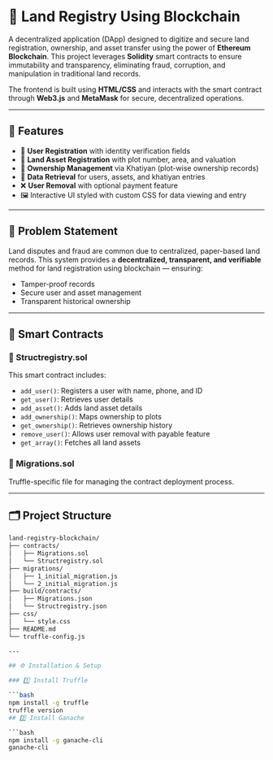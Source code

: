 # 🏡 Land Registry Using Blockchain

A decentralized application (DApp) designed to digitize and secure land registration, ownership, and asset transfer using the power of **Ethereum Blockchain**. This project leverages **Solidity** smart contracts to ensure immutability and transparency, eliminating fraud, corruption, and manipulation in traditional land records.

The frontend is built using **HTML/CSS** and interacts with the smart contract through **Web3.js** and **MetaMask** for secure, decentralized operations.

---

## 📌 Features

- 🔐 **User Registration** with identity verification fields
- 📄 **Land Asset Registration** with plot number, area, and valuation
- 📘 **Ownership Management** via Khatiyan (plot-wise ownership records)
- 🔎 **Data Retrieval** for users, assets, and khatiyan entries
- ❌ **User Removal** with optional payment feature
- 🖼️ Interactive UI styled with custom CSS for data viewing and entry

---

## 📖 Problem Statement

Land disputes and fraud are common due to centralized, paper-based land records. This system provides a **decentralized, transparent, and verifiable** method for land registration using blockchain — ensuring:
- Tamper-proof records
- Secure user and asset management
- Transparent historical ownership

---

## 🧱 Smart Contracts

### 📁 Structregistry.sol

This smart contract includes:
- `add_user()`: Registers a user with name, phone, and ID
- `get_user()`: Retrieves user details
- `add_asset()`: Adds land asset details
- `add_ownership()`: Maps ownership to plots
- `get_ownership()`: Retrieves ownership history
- `remove_user()`: Allows user removal with payable feature
- `get_array()`: Fetches all land assets

### 📁 Migrations.sol

Truffle-specific file for managing the contract deployment process.

---

## 🗂️ Project Structure

```bash
land-registry-blockchain/
├── contracts/
│   ├── Migrations.sol
│   └── Structregistry.sol
├── migrations/
│   ├── 1_initial_migration.js
│   └── 2_initial_migration.js
├── build/contracts/
│   ├── Migrations.json
│   └── Structregistry.json
├── css/
│   └── style.css
├── README.md
└── truffle-config.js

---

## ⚙️ Installation & Setup

### 1️⃣ Install Truffle

```bash
npm install -g truffle
truffle version
## 2️⃣ Install Ganache

```bash
npm install -g ganache-cli
ganache-cli

